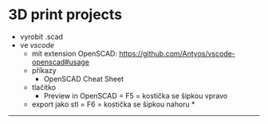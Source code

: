 # 3D print projects

* vyrobit .scad
* ve *vscode*
  * mít extension OpenSCAD: https://github.com/Antyos/vscode-openscad#usage
  * příkazy
    * OpenSCAD Cheat Sheet
  * tlačítko
    * Preview in OpenSCAD = F5 = kostička se šipkou vpravo
  * export jako stl = F6 = kostička se šipkou nahoru
    * 

---